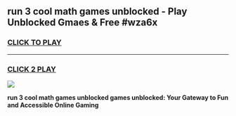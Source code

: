 
## run 3 cool math games unblocked - Play Unblocked Gmaes & Free #wza6x
<h3>
<a href="https://news.freeplayer.one?title=run_3_cool_math_games_unblocked&ref=03M">CLICK TO PLAY</a></h3>
<hr>

<h3>
<a href="https://news.freeplayer.one?title=run_3_cool_math_games_unblocked&ref=03M">CLICK 2 PLAY</a>
  
</h3>

<a href="https://news.freeplayer.one?title=run_3_cool_math_games_unblocked&ref=03M"><img src="https://clearcache.store/games.png"></a>


**run 3 cool math games unblocked games unblocked: Your Gateway to Fun and Accessible Online Gaming**
